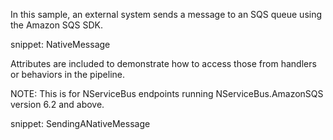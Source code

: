 In this sample, an external system sends a message to an SQS queue using the Amazon SQS SDK.

snippet: NativeMessage

Attributes are included to demonstrate how to access those from handlers or behaviors in the pipeline.

NOTE: This is for NServiceBus endpoints running NServiceBus.AmazonSQS version 6.2 and above.

snippet: SendingANativeMessage
